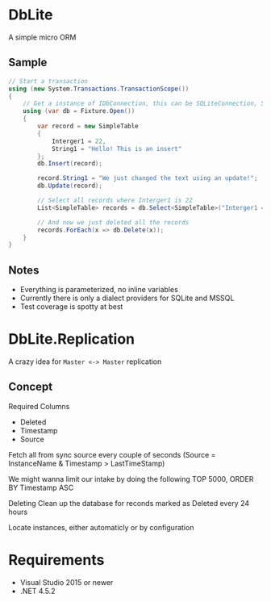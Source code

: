 ﻿# DbLite

A simple micro ORM

## Sample

```csharp
// Start a transaction
using (new System.Transactions.TransactionScope())
{
    // Get a instance of IDbConnection, this can be SQLiteConnection, SQLConnection, etc
    using (var db = Fixture.Open())
    {
        var record = new SimpleTable
        {
            Interger1 = 22,
            String1 = "Hello! This is an insert"
        };
        db.Insert(record);

        record.String1 = "We just changed the text using an update!";
        db.Update(record);

        // Select all records where Interger1 is 22
        List<SimpleTable> records = db.Select<SimpleTable>("Interger1 = @Id", new { Id = 22 });

        // And now we just deleted all the records
        records.ForEach(x => db.Delete(x));
    }
}
```

## Notes

* Everything is parameterized, no inline variables
* Currently there is only a dialect providers for SQLite and MSSQL
* Test coverage is spotty at best

# DbLite.Replication

A crazy idea for ``Master <-> Master`` replication

## Concept

Required Columns

 * Deleted
 * Timestamp
 * Source

Fetch all from sync source every couple of seconds
	(Source = InstanceName & Timestamp > LastTimeStamp)

We might wanna limit our intake by doing the following
	TOP 5000, ORDER BY Timestamp ASC

Deleting
	Clean up the database for reconds marked as Deleted every 24 hours

Locate instances, either automaticly or by configuration


# Requirements

* Visual Studio 2015 or newer
* .NET 4.5.2